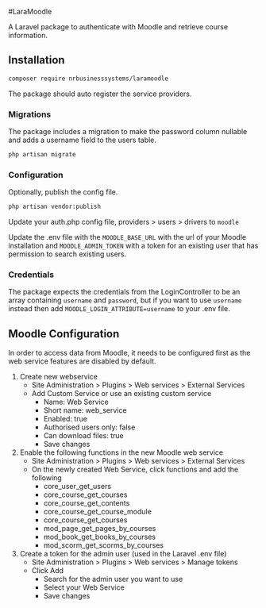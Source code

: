 #LaraMoodle

A Laravel package to authenticate with Moodle and retrieve course information.

## Installation

```bash
composer require nrbusinesssystems/laramoodle
```

The package should auto register the service providers. 

### Migrations

The package includes a migration to make the password column nullable and adds a username field to the users table. 

```bash
php artisan migrate
```

### Configuration

Optionally, publish the config file.

```bash
php artisan vendor:publish
```

Update your auth.php config file, providers > users > drivers to `moodle`

Update the .env file with the `MOODLE_BASE_URL` with the url of your Moodle installation and `MOODLE_ADMIN_TOKEN` with a token for an existing user that has permission to search existing users. 

### Credentials

The package expects the credentials from the LoginController to be an array containing `username` and `password`, but if you want to use `username` instead then add `MOODLE_LOGIN_ATTRIBUTE=username` to your .env file.

## Moodle Configuration

In order to access data from Moodle, it needs to be configured first as the web service features are disabled by default. 

1. Create new webservice
    * Site Administration > Plugins > Web services > External Services
    * Add Custom Service or use an existing custom service
        * Name: Web Service
        * Short name: web_service
        * Enabled: true
        * Authorised users only: false
        * Can download files: true
        * Save changes
2. Enable the following functions in the new Moodle web service
    * Site Administration > Plugins > Web services > External Services
    * On the newly created Web Service, click functions and add the following
        * core_user_get_users
        * core_course_get_courses
        * core_course_get_contents
        * core_course_get_course_module
        * core_course_get_courses
        * mod_page_get_pages_by_courses
        * mod_book_get_books_by_courses
        * mod_scorm_get_scorms_by_courses
3. Create a token for the admin user (used in the Laravel .env file)
    * Site Administration > Plugins > Web services > Manage tokens
    * Click Add
        * Search for the admin user you want to use
        * Select your Web Service
        * Save changes
